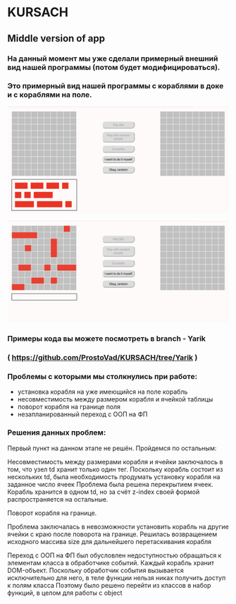 # KURSACH

## Middle version of app

### На данный момент мы уже сделали примерный внешний вид нашей программы (потом будет модифицироваться).

### Это примерный вид нашей программы с кораблями в доке и с кораблями на поле.

![](image/1.png)

![](image/2.png)

### Примеры кода вы можете посмотреть в branch - Yarik 
### ( https://github.com/ProstoVad/KURSACH/tree/Yarik )

### Проблемы с которыми мы столкнулись при работе:

*  установка корабля на уже имеющийся на поле корабль
*  несовместимость между размером корабля и ячейкой таблицы
*  поворот корабля на границе поля
*  незапланированный переход с ООП на ФП

### Решения данных проблем:

Первый пункт на данном этапе не решён.  Пройдемся по остальным:

Несовместимость между размерами корабля и ячейки заключалось в том, что узел td хранит только один тег. Поскольку корабль состоит из нескольких td, была необходимость продумать установку корабля на заданное число ячеек 
Проблема была решена перекрытием ячеек. Корабль хранится в одном td, но за счёт z-index своей формой распространяется на остальные.

Поворот корабля на границе.

Проблема заключалась в невозможности установить корабль на другие ячейки с краю после поворота на границе. Решилась возвращением исходного массива size для дальнейшего перетаскивания корабля

Переход с ООП на ФП был обусловлен недоступностью обращаться к элементам класса в обработчике событий. Каждый корабль хранит DOM-объект. Поскольку обработчик события вызывается исключительно для него, в теле функции нельзя никах получить доступ к полям класса
Поэтому было решено перейти из классов в набор функций, в целом для работы с object
